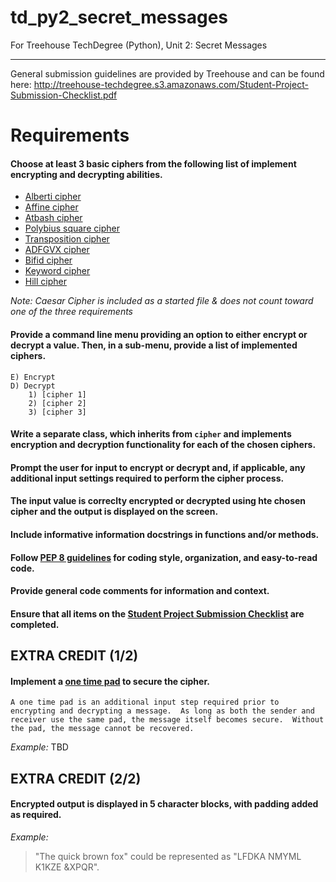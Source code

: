 # td_py2_secret_messages
For Treehouse TechDegree (Python), Unit 2: Secret Messages

---
General submission guidelines are provided by Treehouse and can be found here: http://treehouse-techdegree.s3.amazonaws.com/Student-Project-Submission-Checklist.pdf


# Requirements

#### Choose at least 3 basic ciphers from the following list of implement encrypting and decrypting abilities.
* [Alberti cipher](https://en.wikipedia.org/wiki/Alberti_cipher)
* [Affine cipher](https://en.wikipedia.org/wiki/Affine_cipher)
* [Atbash cipher](https://en.wikipedia.org/wiki/Atbash)
* [Polybius square cipher](https://en.wikipedia.org/wiki/Polybius_square)
* [Transposition cipher](https://en.wikipedia.org/wiki/Transposition_cipher)
* [ADFGVX cipher](https://en.wikipedia.org/wiki/ADFGVX_cipher)
* [Bifid cipher](https://en.wikipedia.org/wiki/Bifid_cipher)
* [Keyword cipher](https://en.wikipedia.org/wiki/Keyword_cipher)
* [Hill cipher](https://en.wikipedia.org/wiki/Hill_cipher)

*Note: Caesar Cipher is included as a started file & does not count toward one of the three requirements*

#### Provide a command line menu providing an option to either encrypt or decrypt a value.  Then, in a sub-menu, provide a list of implemented ciphers.
    E) Encrypt
    D) Decrypt
        1) [cipher 1]
        2) [cipher 2]
        3) [cipher 3]

#### Write a separate class, which inherits from `cipher` and implements encryption and decryption functionality for each of the chosen ciphers.

#### Prompt the user for input to encrypt or decrypt and, if applicable, any additional input settings required to perform the cipher process.

#### The input value is correclty encrypted or decrypted using hte chosen cipher and the output is displayed on the screen.

#### Include informative information docstrings in functions and/or methods.

#### Follow [PEP 8 guidelines](https://www.python.org/dev/peps/pep-0008) for coding style, organization, and easy-to-read code.

#### Provide general code comments for information and context.

#### Ensure that all items on the [Student Project Submission Checklist](http://treehouse-techdegree.s3.amazonaws.com/Student-Project-Submission-Checklist.pdf) are completed.

## EXTRA CREDIT (1/2)
#### Implement a [one time pad]() to secure the cipher.
    A one time pad is an additional input step required prior to encrypting and decrypting a message.  As long as both the sender and receiver use the same pad, the message itself becomes secure.  Without the pad, the message cannot be recovered.
*Example:* TBD

## EXTRA CREDIT (2/2)
#### Encrypted output is displayed in 5 character blocks, with padding added as required.
*Example:*
> "The quick brown fox" could be represented as "LFDKA NMYML K1KZE &XPQR".
